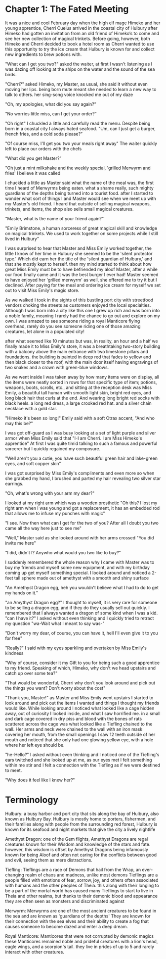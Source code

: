 # Chapter 1: The Fated Meeting

It was a nice and cool February day when the high elf mage Himeko and her young apprentice, Cherri Cuelus arrived in the coastal city of Hulbury after Himeko had gotten an invitation from an old friend of Himeko’s to come and see her new collection of magical trinkets. Before going, however, both Himeko and Cherri decided to book a hotel room as Cherri wanted to use this opportunity to try the ice cream that Hulbury is known for and collect new ingredients to brew potions with. 

"What can I get you two?" asked the waiter, at first I wasn't listening as I was dazing off looking at the ships on the water and the sound of the sea birds.

"Cherri?" asked Himeko, my Master, as usual, she said it without even moving her lips. being born mute meant she needed to learn a new way to talk to others. her sing-song voice knocked me out of my daze

"Oh, my apologies, what did you say again?”

"No worries little miss, can I get your order?”

"Oh right" I chuckled a little and carefully read the menu. Despite being born in a coastal city I always hated seafood. "Um, can I just get a burger, french fries, and a cold soda please?”

"Of course miss, I'll get you two your meals right away" The waiter quickly left to place our orders with the chefs

"What did you get Master?”

"Oh just a mint milkshake and the weekly special, 'grilled Merwyrm and fries' I believe it was called

I chuckled a little as Master said what the name of the meal was, the first time I heard of Merwyrms being eaten. what a shame really, such mighty guardians of the depths being turned into a tourist food. after I started to wonder what sort of things I and Master would see when we meet up with my Master's old friend. I heard that outside of selling magical weapons, trinkets, and items, the shop also sells small magical creatures. 

"Master, what is the name of your friend again?”

"Emily Brimstone, a human sorceress of great magical skill and knowledge on magical trinkets. We used to work together on some projects while I still lived in Hulbury”

I was surprised to hear that Master and Miss Emily worked together, the little I know of her time in Hulbury she seemed to be the 'silent protector type.' Which did earn her the title of the 'silent guardian of Hulbury,' and that she mostly kept to herself. then my mind started to think about how great Miss Emily must be to have befriended my aloof Master, after a while our food finally came and it was the best burger I ever had! Master seemed to have enjoyed her 'grilled merwyrm' as well, she offered me to try it but I declined. After paying for the meal and ordering ice cream for myself we set out to visit Miss Emily's magic store.

As we walked I took in the sights of this bustling port city with streetfood vendors choking the streets as customers enjoyed the local specialties. Although I was born into a city like this one I grew up rich and was born into a noble family, meaning I rarely had the chance to go out and explore on my own. I was amazed to see someone riding a royal Manticore flying overhead, rarely do you see someone riding one of those amazing creatures, let alone in a populated city!

after what seemed like 10 minutes but was, in reality, an hour and a half we finally made it to Miss Emily's store, it was a breathtaking two-story building with a balcony above the main entrance with two limestone pillars and foundations. the building is painted in deep red that fades to yellow and then black closer to the roof, with the main door itself having engravings of two snakes and a crown with green-blue windows.

As we went inside I was taken away by how many items were on display, all the items were neatly sorted in rows for that specific type of item; potions, weapons, boots, scrolls, etc., and sitting at the reception desk was Miss Emily, a beautiful tall human with smooth light skin, bright red eyes, and long black hair that curls at the end. And wearing long bright red socks with black heels. a long red dress, a large crooked red hat. and a silver chain necklace with a gold star. 

"Himeko it's been so long!" Emily said with a soft Otrax accent, "And who may this be?"

I was got off-guard as I was busy looking at a set of light purple and silver armor when Miss Emily said that "I-I am Cherri. I am Miss Himeko's apprentice" At first I was quite timid talking to such a famous and powerful sorcerer but I quickly regained my composure.

"Well aren't you a cutie, you have such beautiful green hair and lake-green eyes, and soft copper skin"

I was got surprised by Miss Emily's compliments and even more so when she grabbed my hand, I brushed and parted my hair revealing two silver star earrings.

"Oh, what's wrong with your arm my dear?"

I looked at my right arm which was a wooden prosthetic "Oh this? I lost my right arm when I was young and got a replacement, it has an embedded rod that allows me to infuse my punches with magic" 

"I see. Now then what can I get for the two of you? After all I doubt you two came all the way here just to see me"

"Well," Master said as she looked around with her arms crossed "You did invite me here" 

"I did, didn't I? Anywho what would you two like to buy?"

I suddenly remembered the whole reason why I came with Master was to buy my friends and myself some new equipment, and with my birthday coming up get myself something special. I looked around and noticed a 2-feet tall sphere made out of amethyst with a smooth and shiny surface

"An Amethyst Dragon egg, heh you wouldn't believe what I had to do to get my hands on it."

"an Amythyst Dragon egg?" I thought to myself, it is very rare for someone to be selling a dragon egg, and if they do they usually sell out quickly. I remembered that I always wanted a dragon of some kind when I was a kid. "can I have it?" I asked without even thinking and I quickly tried to retract my question "wa-Wait what I meant to say was-"

"Don't worry my dear, of course, you can have it, hell I'll even give it to you for free"

"Really?" I said with my eyes sparkling and overtaken by Miss Emily's kindness

"Why of course, consider it my Gift to you for being such a good apprentice to my friend. Speaking of which, Himeko, why don't we head upstairs and catch up over some tea?"

"That would be wonderful, Cherri why don't you look around and pick out the things you want? Don't worry about the cost"

"Thank you, Master!" as Master and Miss Emily went upstairs I started to look around and pick out the items I wanted and things I thought my friends would like. While looking around I noticed what looked like a cage hidden away, out of curiosity I looked inside, and what I saw horrified me. in a small and dark cage covered in dry piss and blood with the bones of rats scattered across the cage was what looked like a Tiefling chained to the wall. Her arms and neck were chained to the wall with an iron mask covering her mouth, from the small openings I saw 12 teeth outside of her mouth and noticed that she only had one glowing yellow eye, with a hole where her left eye should be.

"he-Hello?" I asked without even thinking and I noticed one of the Tiefling's ears twitched and she looked up at me, as our eyes met I felt something within me stir and I felt a connection with the Tiefling as if we were destined to meet.

"Why does it feel like I knew her?"

# Terminology

Hulbury: a busy harbor and port city that sits along the bay of Hulbury, also known as Hulbury Bay. Hulbury is mostly home to porters, fishermen, and their families along with people from the surrounding red forest, Hulbury is known for its seafood and night markets that give the city a lively nightlife

Amethyst Dragon: one of the Gem flights, Amethyst Dragons are regal creatures known for their Wisdom and knowledge of the stars and fate. however, this wisdom is offset by Amethyst Dragons being infamously known for being Aloof and often not caring for the conflicts between good and evil, seeing them as mere distractions.

Tiefling: Tieflings are a race of Demons that hail from the Wrap, an ever-changing realm of chaos and madness, unlike most demons Tieflings are a people filled with emotions of fear, sorrow, joy, and others often associated with humans and the other peoples of Theia. this along with their longing to be a part of the mortal world has caused many Tieflings to start to live in Theia and other realms, but thanks to their demonic blood and appearance they are often seen as monsters and discriminated against

Merwyrm: Merwyrms are one of the most ancient creatures to be found in the sea and are known as 'guardians of the depths' They are known for their connection with the sea elves and their ability to create a fog that causes someone to become dazed and enter a deep dream.

Royal Manticore: Manticores that were not corrupted by demonic magics these Manticores remained noble and prideful creatures with a lion's head, eagle wings, and a scorpion's tail. they live in prides of up to 5 and rarely interact with other creatures.


